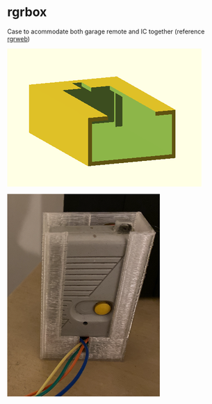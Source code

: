 # rgrbox

Case to acommodate both garage remote and IC together (reference [rgrweb](https://github.com/fopina/rgrweb))

![stl](shot1.png)

![final](shot2.png)
